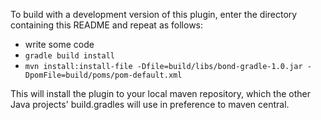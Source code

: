 To build with a development version of this plugin, enter the directory
containing this README and repeat as follows:

* write some code
* `gradle build install`
* `mvn install:install-file -Dfile=build/libs/bond-gradle-1.0.jar -DpomFile=build/poms/pom-default.xml`

This will install the plugin to your local maven repository, which the other
Java projects' build.gradles will use in preference to maven central.
